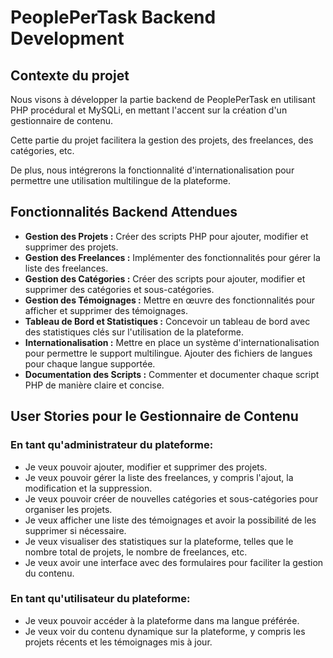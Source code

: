 # PeoplePerTask Backend Development

## Contexte du projet

Nous visons à développer la partie backend de PeoplePerTask en utilisant PHP procédural et MySQLi, en mettant l'accent sur la création d'un gestionnaire de contenu.

Cette partie du projet facilitera la gestion des projets, des freelances, des catégories, etc.

De plus, nous intégrerons la fonctionnalité d'internationalisation pour permettre une utilisation multilingue de la plateforme.

## Fonctionnalités Backend Attendues

- **Gestion des Projets :** Créer des scripts PHP pour ajouter, modifier et supprimer des projets.
- **Gestion des Freelances :** Implémenter des fonctionnalités pour gérer la liste des freelances.
- **Gestion des Catégories :** Créer des scripts pour ajouter, modifier et supprimer des catégories et sous-catégories.
- **Gestion des Témoignages :** Mettre en œuvre des fonctionnalités pour afficher et supprimer des témoignages.
- **Tableau de Bord et Statistiques :** Concevoir un tableau de bord avec des statistiques clés sur l'utilisation de la plateforme.
- **Internationalisation :** Mettre en place un système d'internationalisation pour permettre le support multilingue. Ajouter des fichiers de langues pour chaque langue supportée.
- **Documentation des Scripts :** Commenter et documenter chaque script PHP de manière claire et concise.

## User Stories pour le Gestionnaire de Contenu

### En tant qu'administrateur du plateforme:

- Je veux pouvoir ajouter, modifier et supprimer des projets.
- Je veux pouvoir gérer la liste des freelances, y compris l'ajout, la modification et la suppression.
- Je veux pouvoir créer de nouvelles catégories et sous-catégories pour organiser les projets.
- Je veux afficher une liste des témoignages et avoir la possibilité de les supprimer si nécessaire.
- Je veux visualiser des statistiques sur la plateforme, telles que le nombre total de projets, le nombre de freelances, etc.
- Je veux avoir une interface avec des formulaires pour faciliter la gestion du contenu.

### En tant qu'utilisateur du plateforme:

- Je veux pouvoir accéder à la plateforme dans ma langue préférée.
- Je veux voir du contenu dynamique sur la plateforme, y compris les projets récents et les témoignages mis à jour.

